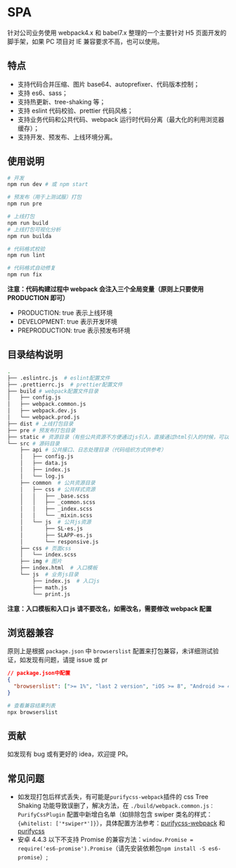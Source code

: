 # SPA

针对公司业务使用 webpack4.x 和 babel7.x 整理的一个主要针对 H5 页面开发的脚手架，如果 PC 项目对 IE 兼容要求不高，也可以使用。

## 特点

- 支持代码合并压缩、图片 base64、autoprefixer、代码版本控制；
- 支持 es6、sass；
- 支持热更新、tree-shaking 等；
- 支持 eslint 代码校验、prettier 代码风格；
- 支持业务代码和公共代码、webpack 运行时代码分离（最大化的利用浏览器缓存）；
- 支持开发、预发布、上线环境分离。

## 使用说明

```bash
# 开发
npm run dev # 或 npm start

# 预发布（用于上测试服）打包
npm run pre

# 上线打包
npm run build
# 上线打包可视化分析
npm run builda

# 代码格式校验
npm run lint

# 代码格式自动修复
npm run fix
```

**注意：代码构建过程中 webpack 会注入三个全局变量（原则上只要使用 PRODUCTION 即可）**

- PRODUCTION: true 表示上线环境
- DEVELOPMENT: true 表示开发环境
- PREPRODUCTION: true 表示预发布环境

## 目录结构说明

```bash
.
├── .eslintrc.js  # eslint配置文件
├── .prettierrc.js  # prettier配置文件
├── build # webpack配置文件目录
│   ├── config.js
│   ├── webpack.common.js
│   ├── webpack.dev.js
│   └── webpack.prod.js
├── dist # 上线打包目录
├── pre # 预发布打包目录
├── static # 资源目录（有些公共资源不方便通过js引入，直接通过html引入的时候，可以放到这个目录（如 shareinstall），目录结构参考打包后目录结构）
└── src # 源码目录
    ├── api # 公共接口、日志处理目录（代码组织方式供参考）
    │   ├── config.js
    │   ├── data.js
    │   ├── index.js
    │   └── log.js
    ├── common  # 公共资源目录
    │   ├── css # 公共样式资源
    │   │   ├── _base.scss
    │   │   ├── _common.scss
    │   │   ├── _index.scss
    │   │   └── _mixin.scss
    │   └── js  # 公共js资源
    │       ├── SL-es.js
    │       ├── SLAPP-es.js
    │       └── responsive.js
    ├── css # 页面css
    │   └── index.scss
    ├── img # 图片
    ├── index.html  # 入口模板
    └── js  # 业务js目录
        ├── index.js  # 入口js
        ├── math.js
        └── print.js
```

**注意：入口模板和入口 js 请不要改名，如需改名，需要修改 webpack 配置**

## 浏览器兼容

原则上是根据 `package.json` 中 `browserslist` 配置来打包兼容，未详细测试验证，如发现有问题，请提 issue 或 pr

```json
// package.json中配置
{
  "browserslist": [">= 1%", "last 2 version", "iOS >= 8", "Android >= 4.4"]
}
```

```bash
# 查看兼容结果列表
npx browserslist
```

## 贡献

如发现有 bug 或有更好的 idea，欢迎提 PR。

## 常见问题

- 如发现打包后样式丢失，有可能是`purifycss-webpack`插件的 css Tree Shaking 功能导致误删了，解决方法，在 `./build/webpack.common.js：PurifyCssPlugin` 配置中新增白名单（如排除包含 swiper 类名的样式：`{whitelist: ['*swiper*']}`），具体配置方法参考：[purifycss-webpack](https://www.npmjs.com/package/purifycss-webpack) 和 [purifycss](https://github.com/purifycss/purifycss#properties-of-options-object)
- 安卓 4.4.3 以下不支持 Promise 的兼容方法：`window.Promise = require('es6-promise').Promise`（请先安装依赖包`npm install -S es6-promise`）;
